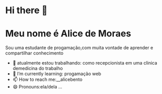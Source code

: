 # Hi there 👋
# Meu nome é Alice de Moraes
Sou uma estudante de progamação,com muita vontade de aprender e compartilhar conhecimento



- 🔭 atualmente estou trabalhando: como  recepcionista em uma clinica demedicina do trabalho
- 🌱 I’m currently learning: progamação web
- 📫 How to reach me:__alicebento 
- 😄 Pronouns:ela/dela ...

